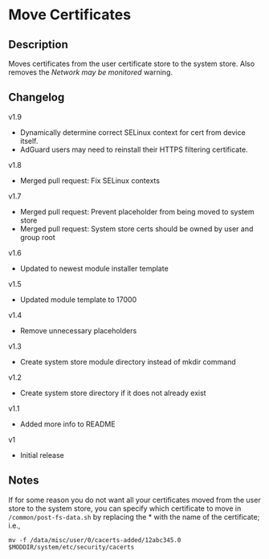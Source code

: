 # **Move Certificates**
## Description
Moves certificates from the user certificate store to the system store. Also removes the *Network may be monitored* warning.

## Changelog
v1.9
* Dynamically determine correct SELinux context for cert from device itself.
* AdGuard users may need to reinstall their HTTPS filtering certificate.

v1.8
* Merged pull request: Fix SELinux contexts

v1.7

* Merged pull request: Prevent placeholder from being moved to system store
* Merged pull request: System store certs should be owned by user and group root

v1.6

* Updated to newest module installer template 

v1.5

* Updated module template to 17000

v1.4

* Remove unnecessary placeholders

v1.3

* Create system store module directory instead of mkdir command

v1.2

* Create system store directory if it does not already exist

v1.1

  * Added more info to README

v1

  * Initial release

## Notes
If for some reason you do not want all your certificates moved from the user store to the system store, you can specify which certificate to move in `/common/post-fs-data.sh` by replacing the * with the name of the certificate; i.e.,
```
mv -f /data/misc/user/0/cacerts-added/12abc345.0 $MODDIR/system/etc/security/cacerts
```


